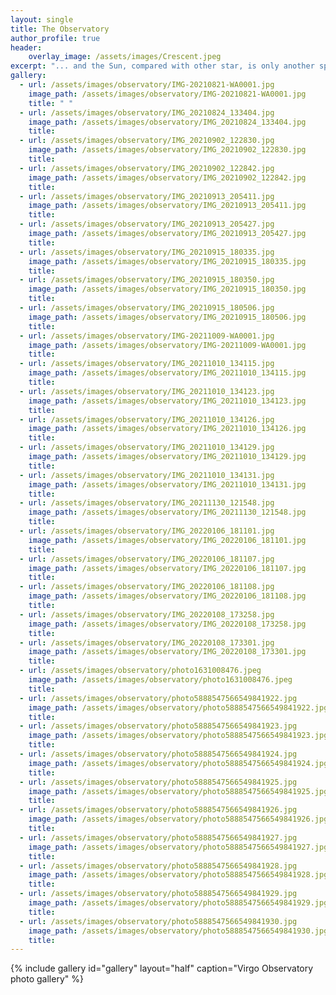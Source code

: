 ```yaml
---
layout: single
title: The Observatory
author_profile: true
header:
    overlay_image: /assets/images/Crescent.jpeg
excerpt: "... and the Sun, compared with other star, is only another speck"
gallery:
  - url: /assets/images/observatory/IMG-20210821-WA0001.jpg
    image_path: /assets/images/observatory/IMG-20210821-WA0001.jpg
    title: " "
  - url: /assets/images/observatory/IMG_20210824_133404.jpg
    image_path: /assets/images/observatory/IMG_20210824_133404.jpg
    title: 
  - url: /assets/images/observatory/IMG_20210902_122830.jpg
    image_path: /assets/images/observatory/IMG_20210902_122830.jpg
    title: 
  - url: /assets/images/observatory/IMG_20210902_122842.jpg
    image_path: /assets/images/observatory/IMG_20210902_122842.jpg
    title: 
  - url: /assets/images/observatory/IMG_20210913_205411.jpg
    image_path: /assets/images/observatory/IMG_20210913_205411.jpg
    title: 
  - url: /assets/images/observatory/IMG_20210913_205427.jpg
    image_path: /assets/images/observatory/IMG_20210913_205427.jpg
    title: 
  - url: /assets/images/observatory/IMG_20210915_180335.jpg
    image_path: /assets/images/observatory/IMG_20210915_180335.jpg
    title: 
  - url: /assets/images/observatory/IMG_20210915_180350.jpg
    image_path: /assets/images/observatory/IMG_20210915_180350.jpg
    title: 
  - url: /assets/images/observatory/IMG_20210915_180506.jpg
    image_path: /assets/images/observatory/IMG_20210915_180506.jpg
    title: 
  - url: /assets/images/observatory/IMG-20211009-WA0001.jpg
    image_path: /assets/images/observatory/IMG-20211009-WA0001.jpg
    title: 
  - url: /assets/images/observatory/IMG_20211010_134115.jpg
    image_path: /assets/images/observatory/IMG_20211010_134115.jpg
    title: 
  - url: /assets/images/observatory/IMG_20211010_134123.jpg
    image_path: /assets/images/observatory/IMG_20211010_134123.jpg
    title: 
  - url: /assets/images/observatory/IMG_20211010_134126.jpg
    image_path: /assets/images/observatory/IMG_20211010_134126.jpg
    title: 
  - url: /assets/images/observatory/IMG_20211010_134129.jpg
    image_path: /assets/images/observatory/IMG_20211010_134129.jpg
    title: 
  - url: /assets/images/observatory/IMG_20211010_134131.jpg
    image_path: /assets/images/observatory/IMG_20211010_134131.jpg
    title: 
  - url: /assets/images/observatory/IMG_20211130_121548.jpg
    image_path: /assets/images/observatory/IMG_20211130_121548.jpg
    title: 
  - url: /assets/images/observatory/IMG_20220106_181101.jpg
    image_path: /assets/images/observatory/IMG_20220106_181101.jpg
    title: 
  - url: /assets/images/observatory/IMG_20220106_181107.jpg
    image_path: /assets/images/observatory/IMG_20220106_181107.jpg
    title: 
  - url: /assets/images/observatory/IMG_20220106_181108.jpg
    image_path: /assets/images/observatory/IMG_20220106_181108.jpg
    title: 
  - url: /assets/images/observatory/IMG_20220108_173258.jpg
    image_path: /assets/images/observatory/IMG_20220108_173258.jpg
    title: 
  - url: /assets/images/observatory/IMG_20220108_173301.jpg
    image_path: /assets/images/observatory/IMG_20220108_173301.jpg
    title: 
  - url: /assets/images/observatory/photo1631008476.jpeg
    image_path: /assets/images/observatory/photo1631008476.jpeg
    title: 
  - url: /assets/images/observatory/photo5888547566549841922.jpg
    image_path: /assets/images/observatory/photo5888547566549841922.jpg
    title: 
  - url: /assets/images/observatory/photo5888547566549841923.jpg
    image_path: /assets/images/observatory/photo5888547566549841923.jpg
    title: 
  - url: /assets/images/observatory/photo5888547566549841924.jpg
    image_path: /assets/images/observatory/photo5888547566549841924.jpg
    title: 
  - url: /assets/images/observatory/photo5888547566549841925.jpg
    image_path: /assets/images/observatory/photo5888547566549841925.jpg
    title: 
  - url: /assets/images/observatory/photo5888547566549841926.jpg
    image_path: /assets/images/observatory/photo5888547566549841926.jpg
    title: 
  - url: /assets/images/observatory/photo5888547566549841927.jpg
    image_path: /assets/images/observatory/photo5888547566549841927.jpg
    title: 
  - url: /assets/images/observatory/photo5888547566549841928.jpg
    image_path: /assets/images/observatory/photo5888547566549841928.jpg
    title: 
  - url: /assets/images/observatory/photo5888547566549841929.jpg
    image_path: /assets/images/observatory/photo5888547566549841929.jpg
    title: 
  - url: /assets/images/observatory/photo5888547566549841930.jpg
    image_path: /assets/images/observatory/photo5888547566549841930.jpg
    title: 
---
```

<script type="text/javascript"
        src="https://cdnjs.cloudflare.com/ajax/libs/mathjax/2.7.0/MathJax.js?config=TeX-AMS_CHTML"></script>

{% include gallery id="gallery" layout="half" caption="Virgo Observatory photo gallery" %}
